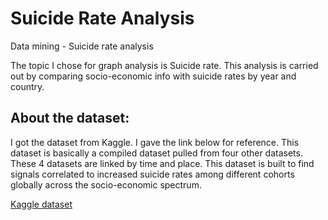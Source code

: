 # Suicide Rate Analysis

Data mining - Suicide rate analysis

The topic I chose for graph analysis is Suicide rate. This analysis is carried out by comparing socio-economic info with suicide rates by year and country.

## About the dataset:
I got the dataset from Kaggle. I gave the link below for reference.
This dataset is basically a compiled dataset pulled from four other datasets. These 4 datasets are linked by time and place. This dataset is built to find signals correlated to increased suicide rates among different cohorts globally across the socio-economic spectrum.

[Kaggle dataset](https://www.kaggle.com/russellyates88/suicide-rates-overview-1985-to-2016)
